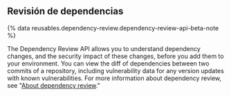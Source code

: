 ## Revisión de dependencias

{% data reusables.dependency-review.dependency-review-api-beta-note %}

The Dependency Review API allows you to understand dependency changes, and the security impact of these changes, before you add them to your environment. You can view the diff of dependencies between two commits of a repository, including vulnerability data for any version updates with known vulnerabilities. For more information about dependency review, see "[About dependency review](/code-security/supply-chain-security/understanding-your-software-supply-chain/about-dependency-review)."